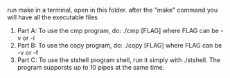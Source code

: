 run make in a terminal, open in this folder. after the "make" command you will have all the executable files

1. Part A:
   To use the cmp program, do: ./cmp <file1> <file2> [FLAG]
   where FLAG can be -v or -i
2. Part B:
   To use the copy program, do: ./copy <file1> <file2> [FLAG]
   where FLAG can be -v or -f
3. Part C:
   To use the stshell program shell, run it simply with ./stshell.
   The program supporsts up to 10 pipes at the same time.
